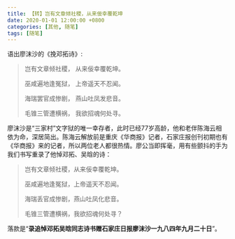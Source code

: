 ```yaml
---
title: 【转】岂有文章倾社稷，从来佞幸覆乾坤
date: 2020-01-01 12:00:00 +0800
categories: [其他, 随笔]
tags: [随笔]
---
```


语出廖沫沙的《挽邓拓诗》:

> 岂有文章倾社稷， 从来佞幸覆乾坤。
>
> 巫咸遍地逢冤狱， 上帝遥天不忍闻。
>
> 海瑞罢官成惨剧， 燕山吐凤发悲音。
>
> 毛锥三管遭横祸， 我欲招魂何处寻。

廖沫沙是“三家村”文字狱的唯一幸存者，此时已经77岁高龄，他和老伴陈海云相依为命，深居简出。陈海云解放前是重庆《华商报》记者，石家庄报创刊初期也有《华商报》来的记者，所以两位老人都很热情。廖公当即挥毫，用有些颤抖的手为我们书写重录了他悼邓拓、吴晗的诗：
> 岂有文章倾社稷，从来佞幸覆乾坤。
>
> 巫咸遍地逢冤狱，上帝遥天不忍闻。
>
> 海瑞丢官成惨剧，燕山吐凤化悲音。
>
> 毛锥三管遭横祸，我欲招魂何处寻？

落款是“**录追悼邓拓吴晗同志诗书赠石家庄日报廖沫沙一九八四年九月二十日**”。

